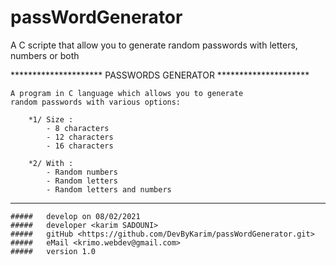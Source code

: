 # passWordGenerator
A C scripte that allow you to generate random passwords with letters, numbers or both 

*********************  PASSWORDS GENERATOR *********************  

 	A program in C language which allows you to generate 
	random passwords with various options:   
           
		*1/ Size : 
			- 8 characters 
			- 12 characters 
			- 16 characters                            
		
		*2/ With : 
			- Random numbers 
			- Random letters 
			- Random letters and numbers                          
    
*****************************************************************

	#####	develop on 08/02/2021            
	#####	developer <karim SADOUNI>
	#####	gitHub <https://github.com/DevByKarim/passWordGenerator.git>
	#####	eMail <krimo.webdev@gmail.com>
	#####	version 1.0
